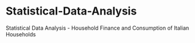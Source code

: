 # Statistical-Data-Analysis
Statistical Data Analysis - Household Finance and Consumption of Italian Households
